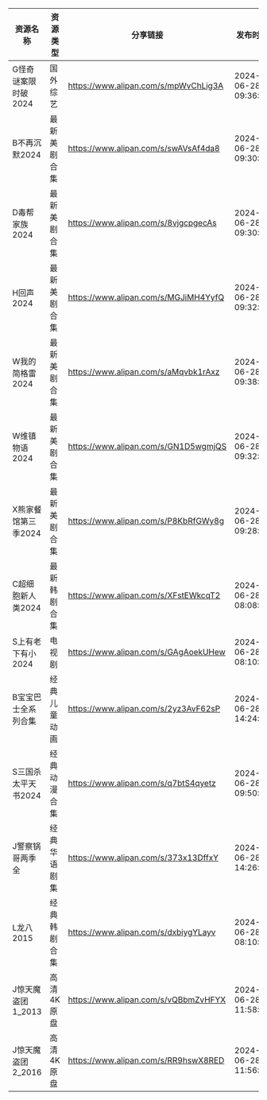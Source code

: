 | 资源名称         | 资源类型   | 分享链接                                 | 发布时间                |
| ------------ | ------ | ------------------------------------ | ------------------- |
| G怪奇谜案限时破2024 | 国外综艺   | https://www.alipan.com/s/mpWvChLig3A | 2024-06-28 09:36:13 |
| B不再沉默2024    | 最新美剧合集 | https://www.alipan.com/s/swAVsAf4da8 | 2024-06-28 09:30:09 |
| D毒帮家族2024    | 最新美剧合集 | https://www.alipan.com/s/8vjgcpgecAs | 2024-06-28 09:30:10 |
| H回声2024      | 最新美剧合集 | https://www.alipan.com/s/MGJiMH4YyfQ | 2024-06-28 09:32:08 |
| W我的简格雷2024   | 最新美剧合集 | https://www.alipan.com/s/aMqvbk1rAxz | 2024-06-28 09:38:06 |
| W维镇物语2024    | 最新美剧合集 | https://www.alipan.com/s/GN1D5wgmjQS | 2024-06-28 09:32:09 |
| X熊家餐馆第三季2024 | 最新美剧合集 | https://www.alipan.com/s/P8KbRfGWy8g | 2024-06-28 09:28:27 |
| C超细胞新人类2024  | 最新韩剧合集 | https://www.alipan.com/s/XFstEWkcqT2 | 2024-06-28 08:08:12 |
| S上有老下有小2024  | 电视剧    | https://www.alipan.com/s/GAgAoekUHew | 2024-06-28 08:10:12 |
| B宝宝巴士全系列合集   | 经典儿童动画 | https://www.alipan.com/s/2yz3AvF62sP | 2024-06-28 14:24:14 |
| S三国杀太平天书2024 | 经典动漫合集 | https://www.alipan.com/s/q7btS4qyetz | 2024-06-28 09:50:13 |
| J警察锅哥两季全     | 经典华语剧集 | https://www.alipan.com/s/373x13DffxY | 2024-06-28 14:26:08 |
| L龙八2015      | 经典韩剧合集 | https://www.alipan.com/s/dxbiygYLayv | 2024-06-28 08:10:11 |
| J惊天魔盗团1_2013 | 高清4K原盘 | https://www.alipan.com/s/vQBbmZvHFYX | 2024-06-28 11:58:06 |
| J惊天魔盗团2_2016 | 高清4K原盘 | https://www.alipan.com/s/RR9hswX8RED | 2024-06-28 11:56:11 |
